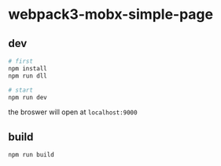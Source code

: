 # webpack3-mobx-simple-page

## dev

```bash
# first
npm install
npm run dll

# start
npm run dev
```

the broswer will open at `localhost:9000`

## build

```
npm run build
```